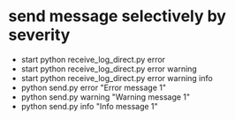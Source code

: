 # send message selectively by severity
* start python receive_log_direct.py error
* start python receive_log_direct.py error warning
* start python receive_log_direct.py error warning info
* python send.py error "Error message 1"
* python send.py warning "Warning message 1"
* python send.py info "Info message 1"
